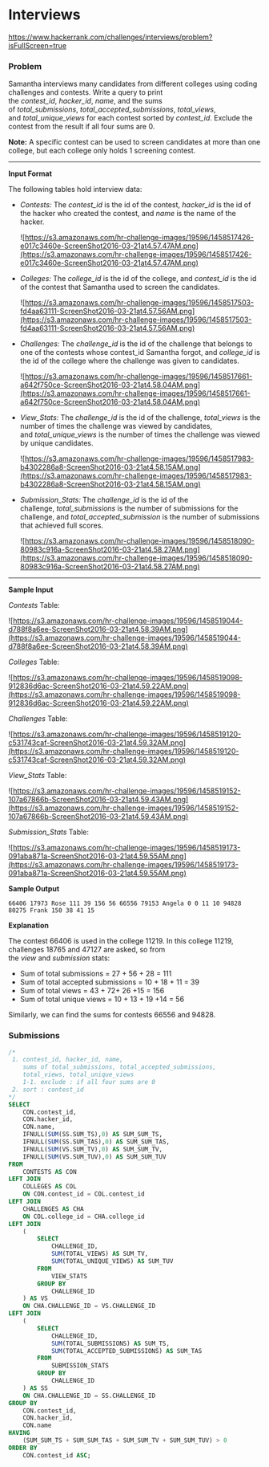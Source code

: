 # Interviews

https://www.hackerrank.com/challenges/interviews/problem?isFullScreen=true

### Problem

Samantha interviews many candidates from different colleges using coding challenges and contests. Write a query to print the *contest_id*, *hacker_id*, *name*, and the sums of *total_submissions*, *total_accepted_submissions*, *total_views*, and *total_unique_views* for each contest sorted by *contest_id*. Exclude the contest from the result if all four sums are 0.

**Note:** A specific contest can be used to screen candidates at more than one college, but each college only holds 1 screening contest.

---

**Input Format**

The following tables hold interview data:

- *Contests:* The *contest_id* is the id of the contest, *hacker_id* is the id of the hacker who created the contest, and *name* is the name of the hacker.
    
    ![https://s3.amazonaws.com/hr-challenge-images/19596/1458517426-e017c3460e-ScreenShot2016-03-21at4.57.47AM.png](https://s3.amazonaws.com/hr-challenge-images/19596/1458517426-e017c3460e-ScreenShot2016-03-21at4.57.47AM.png)
    
- *Colleges:* The *college_id* is the id of the college, and *contest_id* is the id of the contest that Samantha used to screen the candidates.
    
    ![https://s3.amazonaws.com/hr-challenge-images/19596/1458517503-fd4aa63111-ScreenShot2016-03-21at4.57.56AM.png](https://s3.amazonaws.com/hr-challenge-images/19596/1458517503-fd4aa63111-ScreenShot2016-03-21at4.57.56AM.png)
    
- *Challenges:* The *challenge_id* is the id of the challenge that belongs to one of the contests whose contest_id Samantha forgot, and *college_id* is the id of the college where the challenge was given to candidates.
    
    ![https://s3.amazonaws.com/hr-challenge-images/19596/1458517661-a642f750ce-ScreenShot2016-03-21at4.58.04AM.png](https://s3.amazonaws.com/hr-challenge-images/19596/1458517661-a642f750ce-ScreenShot2016-03-21at4.58.04AM.png)
    
- *View_Stats:* The *challenge_id* is the id of the challenge, *total_views* is the number of times the challenge was viewed by candidates, and *total_unique_views* is the number of times the challenge was viewed by unique candidates.
    
    ![https://s3.amazonaws.com/hr-challenge-images/19596/1458517983-b4302286a8-ScreenShot2016-03-21at4.58.15AM.png](https://s3.amazonaws.com/hr-challenge-images/19596/1458517983-b4302286a8-ScreenShot2016-03-21at4.58.15AM.png)
    
- *Submission_Stats:* The *challenge_id* is the id of the challenge, *total_submissions* is the number of submissions for the challenge, and *total_accepted_submission* is the number of submissions that achieved full scores.
    
    ![https://s3.amazonaws.com/hr-challenge-images/19596/1458518090-80983c916a-ScreenShot2016-03-21at4.58.27AM.png](https://s3.amazonaws.com/hr-challenge-images/19596/1458518090-80983c916a-ScreenShot2016-03-21at4.58.27AM.png)
    

---

**Sample Input**

*Contests* Table:

![https://s3.amazonaws.com/hr-challenge-images/19596/1458519044-d788f8a6ee-ScreenShot2016-03-21at4.58.39AM.png](https://s3.amazonaws.com/hr-challenge-images/19596/1458519044-d788f8a6ee-ScreenShot2016-03-21at4.58.39AM.png)

*Colleges* Table:

![https://s3.amazonaws.com/hr-challenge-images/19596/1458519098-912836d6ac-ScreenShot2016-03-21at4.59.22AM.png](https://s3.amazonaws.com/hr-challenge-images/19596/1458519098-912836d6ac-ScreenShot2016-03-21at4.59.22AM.png)

*Challenges* Table:

![https://s3.amazonaws.com/hr-challenge-images/19596/1458519120-c531743caf-ScreenShot2016-03-21at4.59.32AM.png](https://s3.amazonaws.com/hr-challenge-images/19596/1458519120-c531743caf-ScreenShot2016-03-21at4.59.32AM.png)

*View_Stats* Table:

![https://s3.amazonaws.com/hr-challenge-images/19596/1458519152-107a67866b-ScreenShot2016-03-21at4.59.43AM.png](https://s3.amazonaws.com/hr-challenge-images/19596/1458519152-107a67866b-ScreenShot2016-03-21at4.59.43AM.png)

*Submission_Stats* Table:

![https://s3.amazonaws.com/hr-challenge-images/19596/1458519173-091aba871a-ScreenShot2016-03-21at4.59.55AM.png](https://s3.amazonaws.com/hr-challenge-images/19596/1458519173-091aba871a-ScreenShot2016-03-21at4.59.55AM.png)

**Sample Output**

`66406 17973 Rose 111 39 156 56
66556 79153 Angela 0 0 11 10
94828 80275 Frank 150 38 41 15`

**Explanation**

The contest 66406 is used in the college 11219. In this college 11219, challenges 18765 and 47127 are asked, so from the *view* and *submission* stats:

- Sum of total submissions = 27 + 56 + 28 = 111
- Sum of total accepted submissions = 10 + 18 + 11 = 39
- Sum of total views = 43 + 72+ 26 +15 = 156
- Sum of total unique views = 10 + 13 + 19 +14 = 56

Similarly, we can find the sums for contests 66556 and 94828.

### Submissions

```sql
/*
 1. contest_id, hacker_id, name, 
    sums of total_submissions, total_accepted_submissions,
    total_views, total_unique_views
    1-1. exclude : if all four sums are 0
 2. sort : contest_id
*/
SELECT
    CON.contest_id,
    CON.hacker_id,
    CON.name,
    IFNULL(SUM(SS.SUM_TS),0) AS SUM_SUM_TS,
    IFNULL(SUM(SS.SUM_TAS),0) AS SUM_SUM_TAS,
    IFNULL(SUM(VS.SUM_TV),0) AS SUM_SUM_TV,
    IFNULL(SUM(VS.SUM_TUV),0) AS SUM_SUM_TUV
FROM
    CONTESTS AS CON
LEFT JOIN
    COLLEGES AS COL
    ON CON.contest_id = COL.contest_id
LEFT JOIN
    CHALLENGES AS CHA
    ON COL.college_id = CHA.college_id
LEFT JOIN
    (
        SELECT
            CHALLENGE_ID,
            SUM(TOTAL_VIEWS) AS SUM_TV,
            SUM(TOTAL_UNIQUE_VIEWS) AS SUM_TUV
        FROM
            VIEW_STATS 
        GROUP BY
            CHALLENGE_ID
    ) AS VS
    ON CHA.CHALLENGE_ID = VS.CHALLENGE_ID
LEFT JOIN
    (
        SELECT
            CHALLENGE_ID,
            SUM(TOTAL_SUBMISSIONS) AS SUM_TS,
            SUM(TOTAL_ACCEPTED_SUBMISSIONS) AS SUM_TAS
        FROM
            SUBMISSION_STATS 
        GROUP BY
            CHALLENGE_ID
    ) AS SS
    ON CHA.CHALLENGE_ID = SS.CHALLENGE_ID
GROUP BY
    CON.contest_id,
    CON.hacker_id,
    CON.name
HAVING
    (SUM_SUM_TS + SUM_SUM_TAS + SUM_SUM_TV + SUM_SUM_TUV) > 0
ORDER BY
    CON.contest_id ASC;
    
```